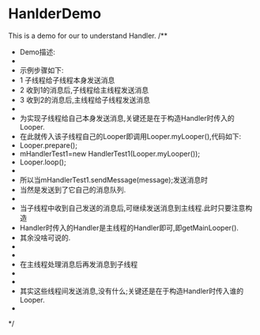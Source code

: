 # HanlderDemo
This is a demo for our to understand Handler.
/**
 * Demo描述:
 *
 * 示例步骤如下:
 * 1 子线程给子线程本身发送消息
 * 2 收到1的消息后,子线程给主线程发送消息
 * 3 收到2的消息后,主线程给子线程发送消息
 *
 * 为实现子线程给自己本身发送消息,关键还是在于构造Handler时传入的Looper.
 * 在此就传入该子线程自己的Looper即调用Looper.myLooper(),代码如下:
 * Looper.prepare();
 * mHandlerTest1=new HandlerTest1(Looper.myLooper());
 * Looper.loop();
 *
 * 所以当mHandlerTest1.sendMessage(message);发送消息时
 * 当然是发送到了它自己的消息队列.
 *
 * 当子线程中收到自己发送的消息后,可继续发送消息到主线程.此时只要注意构造
 * Handler时传入的Handler是主线程的Handler即可,即getMainLooper().
 * 其余没啥可说的.
 *
 *
 * 在主线程处理消息后再发消息到子线程
 *
 *
 * 其实这些线程间发送消息,没有什么;关键还是在于构造Handler时传入谁的Looper.
 *
 */
